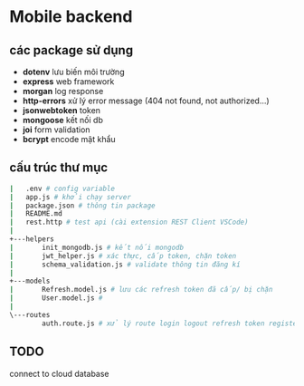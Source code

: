 # Mobile backend

## các package sử dụng

-   **dotenv** lưu biến môi trường
-   **express** web framework
-   **morgan** log response
-   **http-errors** xử lý error message (404 not found, not authorized...)
-   **jsonwebtoken** token
-   **mongoose** kết nối db
-   **joi** form validation
-   **bcrypt** encode mật khẩu

## cấu trúc thư mục

```bash
|   .env # config variable
|   app.js # khởi chạy server
|   package.json # thông tin package
|   README.md
|   rest.http # test api (cài extension REST Client VSCode)
|
+---helpers
|       init_mongodb.js # kết nối mongodb
|       jwt_helper.js # xác thực, cấp token, chặn token
|       schema_validation.js # validate thông tin đăng kí
|
+---models
|       Refresh.model.js # lưu các refresh token đã cấp/ bị chặn
|       User.model.js #
|
\---routes
        auth.route.js # xử lý route login logout refresh token register
```

## TODO

connect to cloud database
